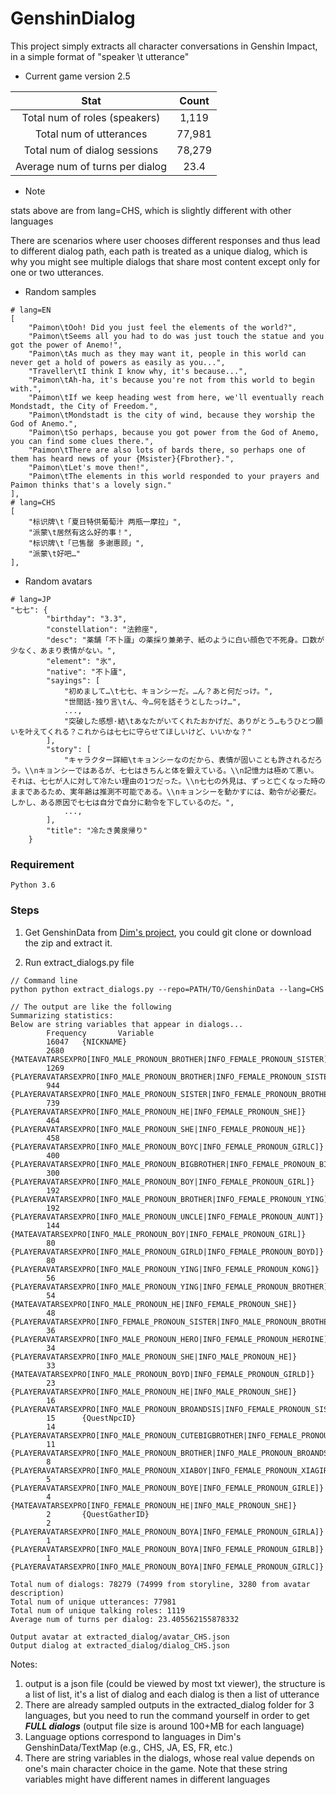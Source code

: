 # GenshinDialog

This project simply extracts all character conversations in Genshin Impact, in a simple format of "speaker \t utterance"

- Current game version 2.5

| Stat  | Count | 
:-----------: | :-----------:  |
| Total num of roles (speakers)   | 1,119  |
| Total num of utterances  | 77,981  |
| Total num of dialog sessions  | 78,279 |
| Average num of turns per dialog  | 23.4 |

- Note

stats above are from lang=CHS, which is slightly different with other languages

There are scenarios where user chooses different responses and thus lead to different dialog path, each path is treated as a unique dialog, which is why you might see multiple dialogs that share most content except only for one or two utterances.

- Random samples
~~~
# lang=EN
[
    "Paimon\tOoh! Did you just feel the elements of the world?",
    "Paimon\tSeems all you had to do was just touch the statue and you got the power of Anemo!",
    "Paimon\tAs much as they may want it, people in this world can never get a hold of powers as easily as you...",
    "Traveller\tI think I know why, it's because...",
    "Paimon\tAh-ha, it's because you're not from this world to begin with.",
    "Paimon\tIf we keep heading west from here, we'll eventually reach Mondstadt, the City of Freedom.",
    "Paimon\tMondstadt is the city of wind, because they worship the God of Anemo.",
    "Paimon\tSo perhaps, because you got power from the God of Anemo, you can find some clues there.",
    "Paimon\tThere are also lots of bards there, so perhaps one of them has heard news of your {Msister}{Fbrother}.",
    "Paimon\tLet's move then!",
    "Paimon\tThe elements in this world responded to your prayers and Paimon thinks that's a lovely sign."
],
# lang=CHS
[
    "标识牌\t「夏日特供葡萄汁 两瓶一摩拉」",
    "派蒙\t居然有这么好的事！",
    "标识牌\t「已售罄 多谢惠顾」",
    "派蒙\t好吧…"
],
~~~
- Random avatars
~~~
# lang=JP
"七七": {
        "birthday": "3.3",
        "constellation": "法鈴座",
        "desc": "薬舗「不卜廬」の薬採り兼弟子、紙のように白い顔色で不死身。口数が少なく、あまり表情がない。",
        "element": "氷",
        "native": "不卜廬",
        "sayings": [
            "初めまして…\t七七、キョンシーだ。…ん？あと何だっけ。",
            "世間話·独り言\tん、今…何を話そうとしたっけ…",
            ...,
            "突破した感想·結\tあなたがいてくれたおかげだ、ありがとう…もうひとつ願いを叶えてくれる？これからは七七に守らせてほしいけど、いいかな？"
        ],
        "story": [
            "キャラクター詳細\tキョンシーなのだから、表情が固いことも許されるだろう。\\nキョンシーではあるが、七七はきちんと体を鍛えている。\\n記憶力は極めて悪い。それは、七七が人に対して冷たい理由の1つだった。\\n七七の外見は、ずっと亡くなった時のままであるため、実年齢は推測不可能である。\\nキョンシーを動かすには、勅令が必要だ。しかし、ある原因で七七は自分で自分に勅令を下しているのだ。",
            ...,
        ],
        "title": "冷たき黄泉帰り"
    }
~~~

### Requirement
~~~
Python 3.6
~~~

### Steps
1. Get GenshinData from [Dim's project](https://github.com/Dimbreath/GenshinData), you could git clone or download the zip and extract it.

2. Run extract_dialogs.py file
~~~
// Command line
python python extract_dialogs.py --repo=PATH/TO/GenshinData --lang=CHS

// The output are like the following
Summarizing statistics:
Below are string variables that appear in dialogs...
        Frequency       Variable
        16047   {NICKNAME}
        2680    {MATEAVATARSEXPRO[INFO_MALE_PRONOUN_BROTHER|INFO_FEMALE_PRONOUN_SISTER]}
        1269    {PLAYERAVATARSEXPRO[INFO_MALE_PRONOUN_BROTHER|INFO_FEMALE_PRONOUN_SISTERA]}
        944     {PLAYERAVATARSEXPRO[INFO_MALE_PRONOUN_SISTER|INFO_FEMALE_PRONOUN_BROTHER]}
        739     {PLAYERAVATARSEXPRO[INFO_MALE_PRONOUN_HE|INFO_FEMALE_PRONOUN_SHE]}
        464     {PLAYERAVATARSEXPRO[INFO_MALE_PRONOUN_SHE|INFO_FEMALE_PRONOUN_HE]}
        458     {PLAYERAVATARSEXPRO[INFO_MALE_PRONOUN_BOYC|INFO_FEMALE_PRONOUN_GIRLC]}
        400     {PLAYERAVATARSEXPRO[INFO_MALE_PRONOUN_BIGBROTHER|INFO_FEMALE_PRONOUN_BIGSISTER]}
        300     {PLAYERAVATARSEXPRO[INFO_MALE_PRONOUN_BOY|INFO_FEMALE_PRONOUN_GIRL]}
        192     {PLAYERAVATARSEXPRO[INFO_MALE_PRONOUN_BROTHER|INFO_FEMALE_PRONOUN_YING]}
        192     {PLAYERAVATARSEXPRO[INFO_MALE_PRONOUN_UNCLE|INFO_FEMALE_PRONOUN_AUNT]}
        144     {MATEAVATARSEXPRO[INFO_MALE_PRONOUN_BOY|INFO_FEMALE_PRONOUN_GIRL]}
        80      {PLAYERAVATARSEXPRO[INFO_MALE_PRONOUN_GIRLD|INFO_FEMALE_PRONOUN_BOYD]}
        80      {PLAYERAVATARSEXPRO[INFO_MALE_PRONOUN_YING|INFO_FEMALE_PRONOUN_KONG]}
        56      {PLAYERAVATARSEXPRO[INFO_MALE_PRONOUN_YING|INFO_FEMALE_PRONOUN_BROTHER]}
        54      {MATEAVATARSEXPRO[INFO_MALE_PRONOUN_HE|INFO_FEMALE_PRONOUN_SHE]}
        48      {PLAYERAVATARSEXPRO[INFO_FEMALE_PRONOUN_SISTER|INFO_MALE_PRONOUN_BROTHER]}
        36      {PLAYERAVATARSEXPRO[INFO_MALE_PRONOUN_HERO|INFO_FEMALE_PRONOUN_HEROINE]}
        34      {PLAYERAVATARSEXPRO[INFO_MALE_PRONOUN_SHE|INFO_MALE_PRONOUN_HE]}
        33      {MATEAVATARSEXPRO[INFO_MALE_PRONOUN_BOYD|INFO_FEMALE_PRONOUN_GIRLD]}
        23      {PLAYERAVATARSEXPRO[INFO_MALE_PRONOUN_HE|INFO_MALE_PRONOUN_SHE]}
        16      {PLAYERAVATARSEXPRO[INFO_MALE_PRONOUN_BROANDSIS|INFO_FEMALE_PRONOUN_SISANDSIS]}
        15      {QuestNpcID}
        14      {PLAYERAVATARSEXPRO[INFO_MALE_PRONOUN_CUTEBIGBROTHER|INFO_FEMALE_PRONOUN_CUTEBIGSISTER]}
        11      {PLAYERAVATARSEXPRO[INFO_MALE_PRONOUN_BROTHER|INFO_MALE_PRONOUN_BROANDSIS]}
        8       {PLAYERAVATARSEXPRO[INFO_MALE_PRONOUN_XIABOY|INFO_FEMALE_PRONOUN_XIAGIRL]}
        5       {PLAYERAVATARSEXPRO[INFO_MALE_PRONOUN_BOYE|INFO_FEMALE_PRONOUN_GIRLE]}
        4       {MATEAVATARSEXPRO[INFO_FEMALE_PRONOUN_HE|INFO_MALE_PRONOUN_SHE]}
        2       {QuestGatherID}
        2       {PLAYERAVATARSEXPRO[INFO_MALE_PRONOUN_BOYA|INFO_FEMALE_PRONOUN_GIRLA]}
        1       {PLAYERAVATARSEXPRO[INFO_MALE_PRONOUN_BOYA|INFO_FEMALE_PRONOUN_GIRLB]}
        1       {PLAYERAVATARSEXPRO[INFO_MALE_PRONOUN_BOYA|INFO_FEMALE_PRONOUN_GIRLC]}

Total num of dialogs: 78279 (74999 from storyline, 3280 from avatar description)
Total num of unique utterances: 77981
Total num of unique talking roles: 1119
Average num of turns per dialog: 23.405562155878332

Output avatar at extracted_dialog/avatar_CHS.json
Output dialog at extracted_dialog/dialog_CHS.json
~~~

Notes:

1. output is a json file (could be viewed by most txt viewer), the structure is a list of list, it's a list of dialog and each dialog is then a list of utterance
2. There are already sampled outputs in the extracted_dialog folder for 3 languages, but you need to run the command yourself in order to get ***FULL dialogs*** (output file size is around 100+MB for each language)
3. Language options correspond to languages in Dim's GenshinData/TextMap (e.g., CHS, JA, ES, FR, etc.)
4. There are string variables in the dialogs, whose real value depends on one's main character choice in the game. Note that these string variables might have different names in different languages

